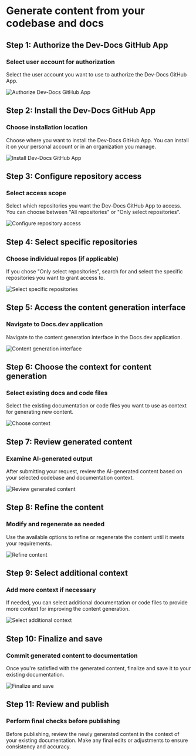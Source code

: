 # Generate content from your codebase and docs

## Step 1: Authorize the Dev-Docs GitHub App
### Select user account for authorization

Select the user account you want to use to authorize the Dev-Docs GitHub App.

![Authorize Dev-Docs GitHub App](/img/generate_content_from_your_codebase_and_docs/step_3.png)

## Step 2: Install the Dev-Docs GitHub App 
### Choose installation location

Choose where you want to install the Dev-Docs GitHub App. You can install it on your personal account or in an organization you manage.

![Install Dev-Docs GitHub App](/img/generate_content_from_your_codebase_and_docs/step_4.png)

## Step 3: Configure repository access
### Select access scope

Select which repositories you want the Dev-Docs GitHub App to access. You can choose between "All repositories" or "Only select repositories".

![Configure repository access](/img/generate_content_from_your_codebase_and_docs/step_5.png)

## Step 4: Select specific repositories
### Choose individual repos (if applicable) 

If you chose "Only select repositories", search for and select the specific repositories you want to grant access to.

![Select specific repositories](/img/generate_content_from_your_codebase_and_docs/step_6.png)

## Step 5: Access the content generation interface
### Navigate to Docs.dev application

Navigate to the content generation interface in the Docs.dev application.

![Content generation interface](/img/generate_content_from_your_codebase_and_docs/step_7.png)

## Step 6: Choose the context for content generation  
### Select existing docs and code files

Select the existing documentation or code files you want to use as context for generating new content.

![Choose context](/img/generate_content_from_your_codebase_and_docs/step_9.png)

## Step 7: Review generated content
### Examine AI-generated output

After submitting your request, review the AI-generated content based on your selected codebase and documentation context.

![Review generated content](/img/generate_content_from_your_codebase_and_docs/step_12.png)

## Step 8: Refine the content
### Modify and regenerate as needed

Use the available options to refine or regenerate the content until it meets your requirements.

![Refine content](/img/generate_content_from_your_codebase_and_docs/step_13.png)

## Step 9: Select additional context
### Add more context if necessary

If needed, you can select additional documentation or code files to provide more context for improving the content generation.

![Select additional context](/img/generate_content_from_your_codebase_and_docs/step_16.png)

## Step 10: Finalize and save
### Commit generated content to documentation

Once you're satisfied with the generated content, finalize and save it to your existing documentation.

![Finalize and save](/img/generate_content_from_your_codebase_and_docs/step_17.png)

## Step 11: Review and publish
### Perform final checks before publishing

Before publishing, review the newly generated content in the context of your existing documentation. Make any final edits or adjustments to ensure consistency and accuracy.